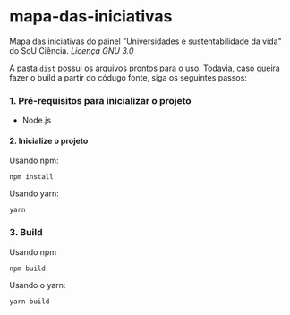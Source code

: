 # mapa-das-iniciativas

Mapa das iniciativas do painel "Universidades e sustentabilidade da vida" do SoU Ciência.
*Licença GNU 3.0*


A pasta `dist` possui os arquivos prontos para o uso. Todavia, caso queira fazer o build a partir do códugo fonte, siga os seguintes passos:

### 1. Pré-requisitos para inicializar o projeto
- Node.js


#### 2. Inicialize o projeto

Usando npm:

```
npm install
```
Usando yarn:

```
yarn
```

### 3. Build

Usando npm

```
npm build
```

Usando o yarn:
```
yarn build
```




